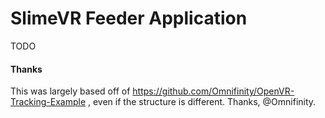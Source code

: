 # SlimeVR Feeder Application

TODO

#### Thanks
This was largely based off of https://github.com/Omnifinity/OpenVR-Tracking-Example , even if the structure is different. Thanks, @Omnifinity.

